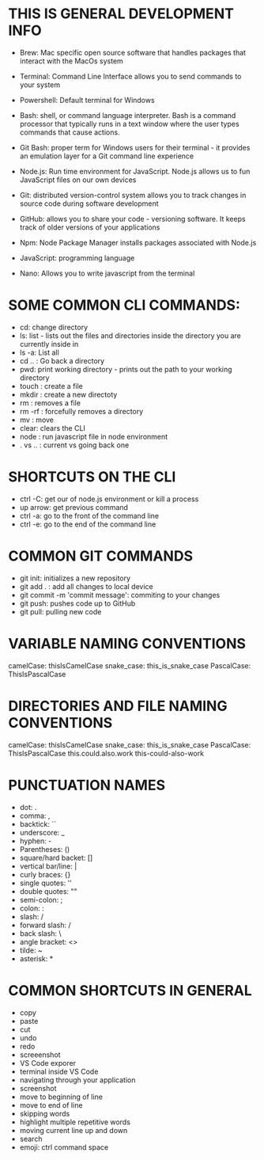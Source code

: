 # THIS IS GENERAL DEVELOPMENT INFO

- Brew: Mac specific open source software that handles packages that interact with the MacOs system

- Terminal: Command Line Interface allows you to send commands to your system

- Powershell: Default terminal for Windows

- Bash: shell, or command language interpreter. Bash is a command processor that typically runs in a text window where the user types commands that cause actions.

- Git Bash: proper term for Windows users for their terminal - it provides an emulation layer for a Git command line experience

- Node.js: Run time environment for JavaScript. Node.js allows us to fun JavaScript files on our own devices

- Git: distributed version-control system allows you to track changes in source code during software development

- GitHub: allows you to share your code - versioning software. It keeps track of older versions of your applications

- Npm: Node Package Manager installs packages associated with Node.js

- JavaScript: programming language

- Nano: Allows you to write javascript from the terminal

# SOME COMMON CLI COMMANDS:

- cd: change directory <directory name>
- ls: list - lists out the files and directories inside the directory you are currently inside in
- ls -a: List all
- cd .. : Go back a directory
- pwd: print working directory - prints out the path to your working directory
- touch <file name>: create a file
- mkdir <directory name>: create a new directoty
- rm <file name>: removes a file
- rm -rf <directory name>: forcefully removes a directory
- mv <file name to directory name>: move
- clear: clears the CLI
- node <JS filename>: run javascript file in node environment
- . vs .. : current vs going back one

# SHORTCUTS ON THE CLI

- ctrl -C: get our of node.js environment or kill a process
- up arrow: get previous command
- ctrl -a: go to the front of the command line
- ctrl -e: go to the end of the command line

# COMMON GIT COMMANDS

- git init: initializes a new repository
- git add . : add all changes to local device
- git commit -m 'commit message': commiting to your changes
- git push: pushes code up to GitHub
- git pull: pulling new code

# VARIABLE NAMING CONVENTIONS

camelCase: thisIsCamelCase
snake_case: this_is_snake_case
PascalCase: ThisIsPascalCase

# DIRECTORIES AND FILE NAMING CONVENTIONS

camelCase: thisIsCamelCase
snake_case: this_is_snake_case
PascalCase: ThisIsPascalCase
this.could.also.work
this-could-also-work

# PUNCTUATION NAMES

- dot: .
- comma: ,
- backtick: ``
- underscore: \_
- hyphen: -
- Parentheses: ()
- square/hard backet: []
- vertical bar/line: |
- curly braces: {}
- single quotes: ''
- double quotes: ""
- semi-colon: ;
- colon: :
- slash: /
- forward slash: /
- back slash: \
- angle bracket: <>
- tilde: ~
- asterisk: \*

# COMMON SHORTCUTS IN GENERAL

- copy
- paste
- cut
- undo
- redo
- screeenshot
- VS Code exporer
- terminal inside VS Code
- navigating through your application
- screenshot
- move to beginning of line
- move to end of line
- skipping words
- highlight multiple repetitive words
- moving current line up and down
- search
- emoji: ctrl command space
